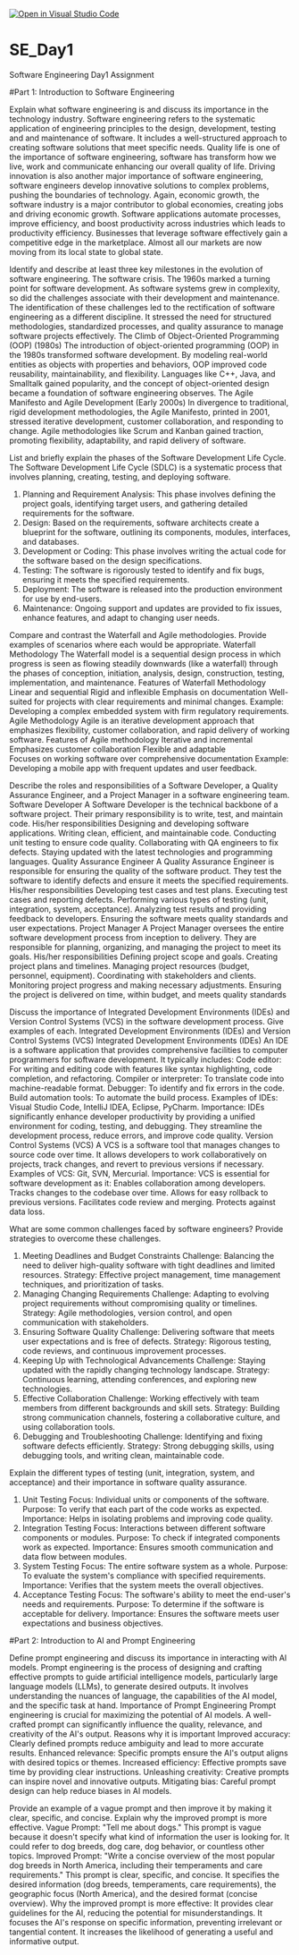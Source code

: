 [![Open in Visual Studio Code](https://classroom.github.com/assets/open-in-vscode-2e0aaae1b6195c2367325f4f02e2d04e9abb55f0b24a779b69b11b9e10269abc.svg)](https://classroom.github.com/online_ide?assignment_repo_id=15566330&assignment_repo_type=AssignmentRepo)
# SE_Day1
Software Engineering Day1 Assignment

#Part 1: Introduction to Software Engineering

Explain what software engineering is and discuss its importance in the technology industry.
Software engineering refers to the systematic application of engineering principles to the design, development, testing and and maintenance of software.
It includes a well-structured approach to creating software solutions that meet specific needs.
Quality life is one of the importance of software engineering, software has transform how we live, work and communicate enhancing our overall quality of life.
Driving innovation is also another major importance of software engineering, software engineers develop innovative solutions to complex problems, pushing the boundaries of technology. 
Again, economic growth, the software industry is a major contributor to global economies, creating jobs and driving economic growth.
Software applications automate processes, improve efficiency, and boost productivity across industries which leads to productivity efficiency.
Businesses that leverage software effectively gain a competitive edge in the marketplace. Almost all our markets are now moving from its local state to global state. 

Identify and describe at least three key milestones in the evolution of software engineering.
The software crisis.
The 1960s marked a turning point for software development. As software systems grew in complexity, so did the challenges associate with their development and maintenance. 
The identification of these challenges led to the rectification of software engineering as a different discipline. It stressed the need for structured methodologies, standardized processes, and quality assurance to manage software projects effectively.
The Climb of Object-Oriented Programming (OOP) (1980s)
The introduction of object-oriented programming (OOP) in the 1980s transformed software development. By modeling real-world entities as objects with properties and behaviors, OOP improved code reusability, maintainability, and flexibility.
Languages like C++, Java, and Smalltalk gained popularity, and the concept of object-oriented design became a foundation of software engineering observes.
The Agile Manifesto and Agile Development (Early 2000s)
In divergence to traditional, rigid development methodologies, the Agile Manifesto, printed in 2001, stressed iterative development, customer collaboration, and responding to change. Agile methodologies like Scrum and Kanban gained traction, promoting flexibility, adaptability, and rapid delivery of software.

List and briefly explain the phases of the Software Development Life Cycle.
The Software Development Life Cycle (SDLC) is a systematic process that involves planning, creating, testing, and deploying software. 
1.	Planning and Requirement Analysis: This phase involves defining the project goals, identifying target users, and gathering detailed requirements for the software.
2.	Design: Based on the requirements, software architects create a blueprint for the software, outlining its components, modules, interfaces, and databases.
3.	Development or Coding: This phase involves writing the actual code for the software based on the design specifications.
4.	Testing: The software is rigorously tested to identify and fix bugs, ensuring it meets the specified requirements.
5.	Deployment: The software is released into the production environment for use by end-users.
6.	Maintenance: Ongoing support and updates are provided to fix issues, enhance features, and adapt to changing user needs.

Compare and contrast the Waterfall and Agile methodologies. Provide examples of scenarios where each would be appropriate.
Waterfall Methodology
The Waterfall model is a sequential design process in which progress is seen as flowing steadily downwards (like a waterfall) through the phases of conception, initiation, analysis, design, construction, testing, implementation, and maintenance.
Features of Waterfall Methodology
Linear and sequential
Rigid and inflexible
Emphasis on documentation
Well-suited for projects with clear requirements and minimal changes.
Example: Developing a complex embedded system with firm regulatory requirements.
Agile Methodology
Agile is an iterative development approach that emphasizes flexibility, customer collaboration, and rapid delivery of working software.
Features of Agile methodology
Iterative and incremental
Emphasizes customer collaboration 
Flexible and adaptable   
Focuses on working software over comprehensive documentation 
Example: Developing a mobile app with frequent updates and user feedback.

Describe the roles and responsibilities of a Software Developer, a Quality Assurance Engineer, and a Project Manager in a software engineering team.
Software Developer
A Software Developer is the technical backbone of a software project. Their primary responsibility is to write, test, and maintain code.
His/her responsibilities
Designing and developing software applications.
Writing clean, efficient, and maintainable code.
Conducting unit testing to ensure code quality.
Collaborating with QA engineers to fix defects.
Staying updated with the latest technologies and programming languages.
Quality Assurance Engineer
A Quality Assurance Engineer is responsible for ensuring the quality of the software product. They test the software to identify defects and ensure it meets the specified requirements.
His/her responsibilities
Developing test cases and test plans.
Executing test cases and reporting defects.
Performing various types of testing (unit, integration, system, acceptance).
Analyzing test results and providing feedback to developers.
Ensuring the software meets quality standards and user expectations.
Project Manager
A Project Manager oversees the entire software development process from inception to delivery. They are responsible for planning, organizing, and managing the project to meet its goals.
His/her responsibilities
Defining project scope and goals.
Creating project plans and timelines.
Managing project resources (budget, personnel, equipment).
Coordinating with stakeholders and clients.
Monitoring project progress and making necessary adjustments.
Ensuring the project is delivered on time, within budget, and meets quality standards

Discuss the importance of Integrated Development Environments (IDEs) and Version Control Systems (VCS) in the software development process. Give examples of each.
Integrated Development Environments (IDEs) and Version Control Systems (VCS)
Integrated Development Environments (IDEs)
An IDE is a software application that provides comprehensive facilities to computer programmers for software development. It typically includes:
Code editor: For writing and editing code with features like syntax highlighting, code completion, and refactoring.
Compiler or interpreter: To translate code into machine-readable format.
Debugger: To identify and fix errors in the code.
Build automation tools: To automate the build process.
Examples of IDEs: Visual Studio Code, IntelliJ IDEA, Eclipse, PyCharm.
Importance: IDEs significantly enhance developer productivity by providing a unified environment for coding, testing, and debugging. They streamline the development process, reduce errors, and improve code quality.
Version Control Systems (VCS)
A VCS is a software tool that manages changes to source code over time. It allows developers to work collaboratively on projects, track changes, and revert to previous versions if necessary.
Examples of VCS: Git, SVN, Mercurial.
Importance: VCS is essential for software development as it:
Enables collaboration among developers.
Tracks changes to the codebase over time.
Allows for easy rollback to previous versions.
Facilitates code review and merging.
Protects against data loss.

What are some common challenges faced by software engineers? Provide strategies to overcome these challenges.
1. Meeting Deadlines and Budget Constraints
Challenge: Balancing the need to deliver high-quality software with tight deadlines and limited resources.
Strategy: Effective project management, time management techniques, and prioritization of tasks.
2. Managing Changing Requirements
Challenge: Adapting to evolving project requirements without compromising quality or timelines.
Strategy: Agile methodologies, version control, and open communication with stakeholders.
3. Ensuring Software Quality
Challenge: Delivering software that meets user expectations and is free of defects.
Strategy: Rigorous testing, code reviews, and continuous improvement processes.
4. Keeping Up with Technological Advancements
Challenge: Staying updated with the rapidly changing technology landscape.
Strategy: Continuous learning, attending conferences, and exploring new technologies.
5. Effective Collaboration
Challenge: Working effectively with team members from different backgrounds and skill sets.
Strategy: Building strong communication channels, fostering a collaborative culture, and using collaboration tools.
6. Debugging and Troubleshooting
Challenge: Identifying and fixing software defects efficiently.
Strategy: Strong debugging skills, using debugging tools, and writing clean, maintainable code.

Explain the different types of testing (unit, integration, system, and acceptance) and their importance in software quality assurance.
1. Unit Testing
Focus: Individual units or components of the software.
Purpose: To verify that each part of the code works as expected.
Importance: Helps in isolating problems and improving code quality.
2. Integration Testing
Focus: Interactions between different software components or modules.
Purpose: To check if integrated components work as expected.
Importance: Ensures smooth communication and data flow between modules.
3. System Testing
Focus: The entire software system as a whole.
Purpose: To evaluate the system's compliance with specified requirements.
Importance: Verifies that the system meets the overall objectives.
4. Acceptance Testing
Focus: The software's ability to meet the end-user's needs and requirements.
Purpose: To determine if the software is acceptable for delivery.
Importance: Ensures the software meets user expectations and business objectives.

#Part 2: Introduction to AI and Prompt Engineering


Define prompt engineering and discuss its importance in interacting with AI models.
Prompt engineering is the process of designing and crafting effective prompts to guide artificial intelligence models, particularly large language models (LLMs), to generate desired outputs. It involves understanding the nuances of language, the capabilities of the AI model, and the specific task at hand.
Importance of Prompt Engineering
Prompt engineering is crucial for maximizing the potential of AI models. A well-crafted prompt can significantly influence the quality, relevance, and creativity of the AI's output.
Reasons why it is important
Improved accuracy: Clearly defined prompts reduce ambiguity and lead to more accurate results.
Enhanced relevance: Specific prompts ensure the AI's output aligns with desired topics or themes.
Increased efficiency: Effective prompts save time by providing clear instructions.
Unleashing creativity: Creative prompts can inspire novel and innovative outputs.
Mitigating bias: Careful prompt design can help reduce biases in AI models.

Provide an example of a vague prompt and then improve it by making it clear, specific, and concise. Explain why the improved prompt is more effective.
Vague Prompt:
"Tell me about dogs."
This prompt is vague because it doesn't specify what kind of information the user is looking for. It could refer to dog breeds, dog care, dog behavior, or countless other topics.
Improved Prompt:
"Write a concise overview of the most popular dog breeds in North America, including their temperaments and care requirements."
This prompt is clear, specific, and concise. It specifies the desired information (dog breeds, temperaments, care requirements), the geographic focus (North America), and the desired format (concise overview).
Why the improved prompt is more effective:
It provides clear guidelines for the AI, reducing the potential for misunderstandings.
It focuses the AI's response on specific information, preventing irrelevant or tangential content.
It increases the likelihood of generating a useful and informative output.
